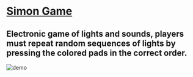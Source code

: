 # [Simon Game](https://ThisIsMrIsmail.github.io/Simon-Game)
## Electronic game of lights and sounds, players must repeat random sequences of lights by pressing the colored pads in the correct order.

![demo](https://github.com/ThisIsMrIsmail/Simon-Game/assets/96701820/a760955b-6671-49f2-b19f-8a79c721b54e)

